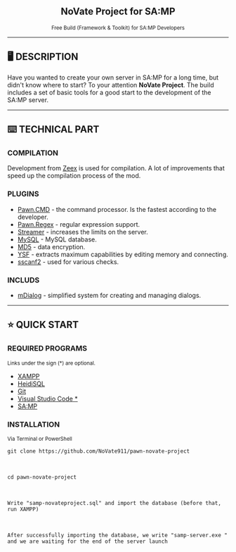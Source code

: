 <h2 align="center">
    NoVate Project for SA:MP
</h2>

<p align="center">
    <sup>Free Build (Framework & Toolkit) for SA:MP Developers</sup>
</p>

---

## :desktop_computer: DESCRIPTION

Have you wanted to create your own server in SA:MP for a long time, but didn't know where to start? To your attention **NoVate Project**. The build includes a set of basic tools for a good start to the development of the SA:MP server.

---

## :keyboard: TECHNICAL PART

### COMPILATION

Development from [Zeex](https://github.com/pawn-lang/compiler) is used for compilation. A lot of improvements that speed up the compilation process of the mod.

### PLUGINS

- [Pawn.CMD](https://github.com/katursis/Pawn.CMD) - the command processor. Is the fastest according to the developer.
- [Pawn.Regex](https://github.com/katursis/Pawn.Regex) - regular expression support.
- [Streamer](https://github.com/samp-incognito/samp-streamer-plugin) - increases the limits on the server.
- [MySQL](https://github.com/pBlueG/SA-MP-MySQL) - MySQL database.
- [MD5](https://github.com/brbsh/samp-plugin-md5) - data encryption.
- [YSF](https://github.com/IS4Code/YSF) - extracts maximum capabilities by editing memory and connecting.
- [sscanf2](https://github.com/Y-Less/sscanf) - used for various checks.

### INCLUDS

- [mDialog](https://github.com/Open-GTO/mdialog) - simplified system for creating and managing dialogs.

---

## :star: QUICK START

### REQUIRED PROGRAMS
<sup>Links under the sign (*) are optional.</sup>

- [XAMPP](https://www.apachefriends.org/)
- [HeidiSQL](https://www.heidisql.com/download.php)
- [Git](https://git-scm.com/downloads)
- [Visual Studio Code *](https://code.visualstudio.com/Download)
- [SA:MP](https://sa-mp.com/download.php)

### INSTALLATION
<sup>Via Terminal or PowerShell</sup>

```
git clone https://github.com/NoVate911/pawn-novate-project
```

<br/>

```
cd pawn-novate-project
```

<br/>

```
Write "samp-novateproject.sql" and import the database (before that, run XAMPP)
```

<br/>

```
After successfully importing the database, we write "samp-server.exe " and we are waiting for the end of the server launch
```